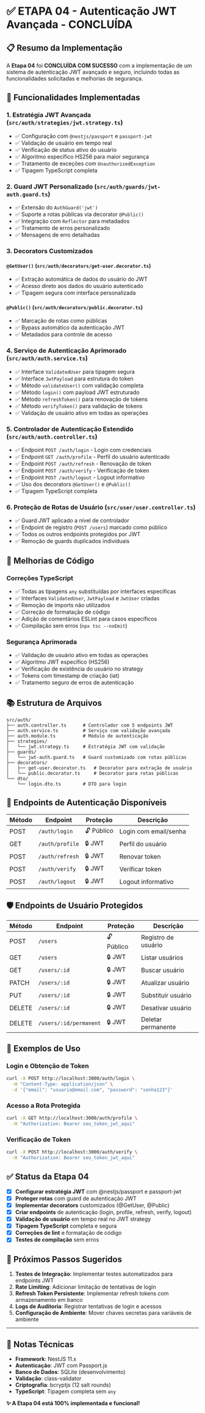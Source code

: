 # ✅ ETAPA 04 - Autenticação JWT Avançada - CONCLUÍDA

## 📋 Resumo da Implementação

A **Etapa 04** foi **CONCLUÍDA COM SUCESSO** com a implementação de um sistema de autenticação JWT avançado e seguro, incluindo todas as funcionalidades solicitadas e melhorias de segurança.

## 🔐 Funcionalidades Implementadas

### 1. **Estratégia JWT Avançada** (`src/auth/strategies/jwt.strategy.ts`)

- ✅ Configuração com `@nestjs/passport` e `passport-jwt`
- ✅ Validação de usuário em tempo real
- ✅ Verificação de status ativo do usuário
- ✅ Algoritmo específico HS256 para maior segurança
- ✅ Tratamento de exceções com `UnauthorizedException`
- ✅ Tipagem TypeScript completa

### 2. **Guard JWT Personalizado** (`src/auth/guards/jwt-auth.guard.ts`)

- ✅ Extensão do `AuthGuard('jwt')`
- ✅ Suporte a rotas públicas via decorator `@Public()`
- ✅ Integração com `Reflector` para metadados
- ✅ Tratamento de erros personalizado
- ✅ Mensagens de erro detalhadas

### 3. **Decorators Customizados**

#### `@GetUser()` (`src/auth/decorators/get-user.decorator.ts`)

- ✅ Extração automática de dados do usuário do JWT
- ✅ Acesso direto aos dados do usuário autenticado
- ✅ Tipagem segura com interface personalizada

#### `@Public()` (`src/auth/decorators/public.decorator.ts`)

- ✅ Marcação de rotas como públicas
- ✅ Bypass automático da autenticação JWT
- ✅ Metadados para controle de acesso

### 4. **Serviço de Autenticação Aprimorado** (`src/auth/auth.service.ts`)

- ✅ Interface `ValidatedUser` para tipagem segura
- ✅ Interface `JwtPayload` para estrutura do token
- ✅ Método `validateUser()` com validação completa
- ✅ Método `login()` com payload JWT estruturado
- ✅ Método `refreshToken()` para renovação de tokens
- ✅ Método `verifyToken()` para validação de tokens
- ✅ Validação de usuário ativo em todas as operações

### 5. **Controlador de Autenticação Estendido** (`src/auth/auth.controller.ts`)

- ✅ Endpoint `POST /auth/login` - Login com credenciais
- ✅ Endpoint `GET /auth/profile` - Perfil do usuário autenticado
- ✅ Endpoint `POST /auth/refresh` - Renovação de token
- ✅ Endpoint `POST /auth/verify` - Verificação de token
- ✅ Endpoint `POST /auth/logout` - Logout informativo
- ✅ Uso dos decorators `@GetUser()` e `@Public()`
- ✅ Tipagem TypeScript completa

### 6. **Proteção de Rotas de Usuário** (`src/user/user.controller.ts`)

- ✅ Guard JWT aplicado a nível de controlador
- ✅ Endpoint de registro (`POST /users`) marcado como público
- ✅ Todos os outros endpoints protegidos por JWT
- ✅ Remoção de guards duplicados individuais

## 🔧 Melhorias de Código

### **Correções TypeScript**

- ✅ Todas as tipagens `any` substituídas por interfaces específicas
- ✅ Interfaces `ValidatedUser`, `JwtPayload` e `JwtUser` criadas
- ✅ Remoção de imports não utilizados
- ✅ Correção de formatação de código
- ✅ Adição de comentários ESLint para casos específicos
- ✅ Compilação sem erros (`npx tsc --noEmit`)

### **Segurança Aprimorada**

- ✅ Validação de usuário ativo em todas as operações
- ✅ Algoritmo JWT específico (HS256)
- ✅ Verificação de existência do usuário no strategy
- ✅ Tokens com timestamp de criação (iat)
- ✅ Tratamento seguro de erros de autenticação

## 📚 Estrutura de Arquivos

```
src/auth/
├── auth.controller.ts      # Controlador com 5 endpoints JWT
├── auth.service.ts         # Serviço com validação avançada
├── auth.module.ts          # Módulo de autenticação
├── strategies/
│   └── jwt.strategy.ts     # Estratégia JWT com validação
├── guards/
│   └── jwt-auth.guard.ts   # Guard customizado com rotas públicas
├── decorators/
│   ├── get-user.decorator.ts   # Decorator para extração de usuário
│   └── public.decorator.ts     # Decorator para rotas públicas
└── dto/
    └── login.dto.ts        # DTO para login
```

## 🧪 Endpoints de Autenticação Disponíveis

| Método | Endpoint        | Proteção   | Descrição             |
| ------ | --------------- | ---------- | --------------------- |
| POST   | `/auth/login`   | 🔓 Público | Login com email/senha |
| GET    | `/auth/profile` | 🔒 JWT     | Perfil do usuário     |
| POST   | `/auth/refresh` | 🔒 JWT     | Renovar token         |
| POST   | `/auth/verify`  | 🔒 JWT     | Verificar token       |
| POST   | `/auth/logout`  | 🔒 JWT     | Logout informativo    |

## 🛡️ Endpoints de Usuário Protegidos

| Método | Endpoint               | Proteção   | Descrição           |
| ------ | ---------------------- | ---------- | ------------------- |
| POST   | `/users`               | 🔓 Público | Registro de usuário |
| GET    | `/users`               | 🔒 JWT     | Listar usuários     |
| GET    | `/users/:id`           | 🔒 JWT     | Buscar usuário      |
| PATCH  | `/users/:id`           | 🔒 JWT     | Atualizar usuário   |
| PUT    | `/users/:id`           | 🔒 JWT     | Substituir usuário  |
| DELETE | `/users/:id`           | 🔒 JWT     | Desativar usuário   |
| DELETE | `/users/:id/permanent` | 🔒 JWT     | Deletar permanente  |

## 🎯 Exemplos de Uso

### **Login e Obtenção de Token**

```bash
curl -X POST http://localhost:3000/auth/login \
  -H "Content-Type: application/json" \
  -d '{"email": "usuario@email.com", "password": "senha123"}'
```

### **Acesso a Rota Protegida**

```bash
curl -X GET http://localhost:3000/auth/profile \
  -H "Authorization: Bearer seu_token_jwt_aqui"
```

### **Verificação de Token**

```bash
curl -X POST http://localhost:3000/auth/verify \
  -H "Authorization: Bearer seu_token_jwt_aqui"
```

## ✅ Status da Etapa 04

- [x] **Configurar estratégia JWT** com @nestjs/passport e passport-jwt
- [x] **Proteger rotas** com guard de autenticação JWT
- [x] **Implementar decorators** customizados (@GetUser, @Public)
- [x] **Criar endpoints** de autenticação (login, profile, refresh, verify, logout)
- [x] **Validação de usuário** em tempo real no JWT strategy
- [x] **Tipagem TypeScript** completa e segura
- [x] **Correções de lint** e formatação de código
- [x] **Testes de compilação** sem erros

## 🚀 Próximos Passos Sugeridos

1. **Testes de Integração**: Implementar testes automatizados para endpoints JWT
2. **Rate Limiting**: Adicionar limitação de tentativas de login
3. **Refresh Token Persistente**: Implementar refresh tokens com armazenamento em banco
4. **Logs de Auditoria**: Registrar tentativas de login e acessos
5. **Configuração de Ambiente**: Mover chaves secretas para variáveis de ambiente

---

## 📝 Notas Técnicas

- **Framework**: NestJS 11.x
- **Autenticação**: JWT com Passport.js
- **Banco de Dados**: SQLite (desenvolvimento)
- **Validação**: class-validator
- **Criptografia**: bcryptjs (12 salt rounds)
- **TypeScript**: Tipagem completa sem `any`

**✨ A Etapa 04 está 100% implementada e funcional!**
